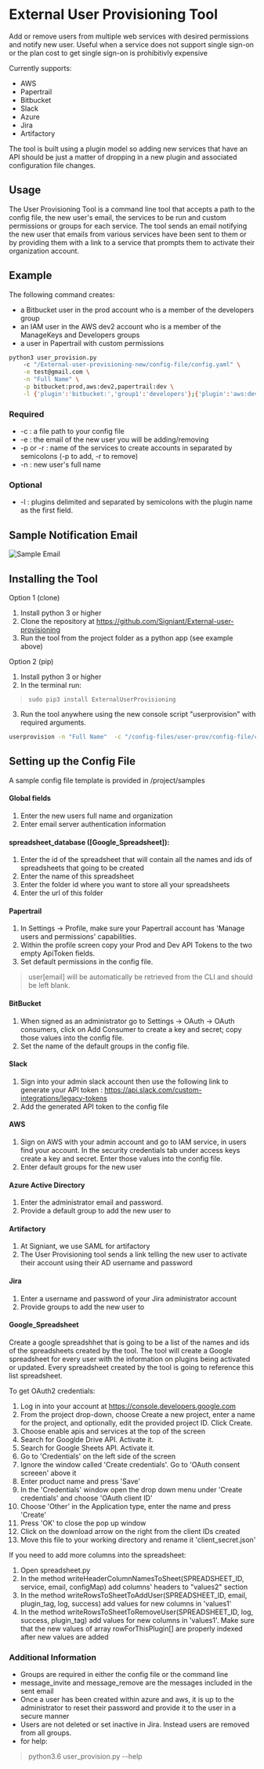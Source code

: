 # External User Provisioning Tool
Add or remove users from multiple web services with desired permissions and notify new user. Useful when a service does not support single sign-on or the plan cost to get single sign-on is prohibitivly expensive

Currently supports:

* AWS
* Papertrail
* Bitbucket
* Slack
* Azure
* Jira
* Artifactory

The tool is built using a plugin model so adding new services that have an API should be just a matter of dropping in a new plugin and associated configuration file changes.

## Usage

The User Provisioning Tool is a command line tool that accepts a path to the config file, the new user's email, the services to be run and custom permissions or groups for each service. The tool sends an email notifying the new user that emails from various services have been sent to them or by providing them with a link to a service that prompts them to activate their organization account.

## Example

The following command creates:
* a Bitbucket user in the prod account who is a member of the developers group
* an IAM user in the AWS dev2 account who is a member of the ManageKeys and Developers groups
* a user in Papertrail with custom permissions

```bash
python3 user_provision.py
    -c "/External-user-provisioning-new/config-file/config.yaml" \
    -e test@gmail.com \
    -n "Full Name" \
    -p bitbucket:prod,aws:dev2,papertrail:dev \
    -l {'plugin':'bitbucket:','group1':'developers'};{'plugin':'aws:dev2','group1':'ManageKeys','group2':'Developers'};{'plugin':'papertrail:dev','user[email]':'test@gmail.com','user[read_only]':1,'user[manage_members]':0,'user[manage_billing]':0,'user[purge_logs]':0}
```

### Required
* -c : a file path to your config file
* -e : the email of the new user you will be adding/removing
* -p or -r : name of the services to create accounts in separated by semicolons (-p to add, -r to remove)
* -n : new user's full name

### Optional
* -l : plugins delimited and separated by semicolons with the plugin name as the first field.

## Sample Notification Email
![Sample Email](https://raw.githubusercontent.com/Signiant/External-user-provisioning/master/project/samples/sample-email.png)


## Installing the Tool

Option 1 (clone)
1. Install python 3 or higher
2. Clone the repository at https://github.com/Signiant/External-user-provisioning
3. Run the tool from the project folder as a python app (see example above)

Option 2 (pip)
 1. Install python 3 or higher
 2. In the terminal run:
 >     sudo pip3 install ExternalUserProvisioning
 3. Run the tool anywhere using the new console script "userprovision" with required arguments.

```bash
userprovision -n "Full Name"  -c "/config-files/user-prov/config-file/config.yaml" -e test@gmail.com -p papertrail:prod
```

## Setting up the Config File

A sample config file template is provided in /project/samples

#### Global fields
1. Enter the new users full name and organization
2. Enter email server authentication information

#### spreadsheet_database ([Google_Spreadsheet]):
1. Enter the id of the spreadsheet that will contain all the names and ids of spreadsheets that going to be created
2. Enter the name of this spreadsheet
3. Enter the folder id where you want to store all your spreadsheets
4. Enter the url of this folder

#### Papertrail
1. In Settings → Profile, make sure your Papertrail account has 'Manage users and permissions' capabilities.
2. Within the profile screen copy your Prod and Dev API Tokens to the two empty ApiToken fields.
3. Set default permissions in the config file.
> user[email] will be automatically be retrieved from the CLI and should be left blank.

#### BitBucket
1. When signed as an administrator go to  Settings → OAuth → OAuth consumers,  click on Add Consumer to create a key and secret; copy those values into the config file.
2. Set the name of the default groups in the config file.

#### Slack
1. Sign into your admin slack account then use the following link to generate your API token :
 https://api.slack.com/custom-integrations/legacy-tokens
2. Add the generated API token to the config file

#### AWS
1. Sign on AWS with your admin account and go to IAM service, in users find your account. In the security credentials tab under access keys create a key and secret. Enter those values into the config file.
2. Enter default groups for the new user

#### Azure Active Directory
1. Enter the administrator email and password.
2. Provide a default group to add the new user to

#### Artifactory
1. At Signiant, we use SAML for artifactory
2. The User Provisioning tool sends a link telling the new user to activate their account using their AD username and password

#### Jira
1. Enter a username and password of your Jira administrator account
2. Provide groups to add the new user to

#### Google_Spreadsheet

Create a google spreadshhet that is going to be a list of the names and ids of the spreadsheets created by the tool.
The tool will create a Google spreadsheet for every user with the information on plugins being activated or updated.
Every spreadsheet created by the tool is going to reference this list spreadsheet.

To get OAuth2 credentials:

1. Log in into your account at https://console.developers.google.com
2. From the project drop-down, choose Create a new project, enter a name for the project, and optionally, edit the provided project ID. Click Create.
3. Choose enable apis and services at the top of the screen
4. Search for Googlde Drive API. Activate it.
5. Search for Google Sheets API. Activate it.
6. Go to 'Credentials' on the left side of the screen
7. Ignore the window called 'Create credentials'. Go to 'OAuth consent screeen' above it
8. Enter product name and press 'Save'
9. In the 'Credentials' window open the drop down menu under 'Create credentials' and choose 'OAuth client ID'
10. Choose 'Other' in the Application type, enter the name and press 'Create'
11. Press 'OK' to close the pop up window
12. Click on the download arrow on the right from the client IDs created
13. Move this file to your working directory and rename it 'client_secret.json'


If you need to add more columns into the spreadsheet:
1. Open spreadsheet.py
2. In the method writeHeaderColumnNamesToSheet(SPREADSHEET_ID, service, email, configMap) add columns' headers to "values2" section
3. In the method writeRowsToSheetToAddUser(SPREADSHEET_ID, email, plugin_tag, log, success) add values for new columns in 'values1'
4. In the method writeRowsToSheetToRemoveUser(SPREADSHEET_ID, log, success, plugin_tag) add values for new columns in 'values1'.
    Make sure that the new values of array rowForThisPlugin[] are properly indexed after new values are added

### Additional Information
 - Groups are required in either the config file or the command line
 - message_invite and message_remove are the messages included in the sent email
  - Once a user has been created within azure and aws, it is
   up to the administrator to reset their password and provide it to the
   user in a secure manner
   - Users are not deleted or set inactive in Jira. Instead users are
   removed from all groups.
   - for help:
 > python3.6 user_provision.py --help
